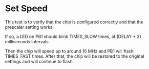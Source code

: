 # Set Speed
This test is to verify that the chip is configured correctly and that the prescaler setting works.

If so, a LED on PB1 should blink TIMES_SLOW times, at (DELAY * 2) milliseconds intervals.

Then the chip will speed up to around 16 MHz and PB1 will flash TIMES_FAST times. After that, the chip
will be restored to the original settings and will continue to flash.
